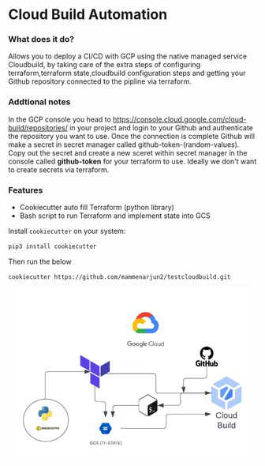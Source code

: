
# Cloud Build Automation

### What does it do?

Allows you to deploy a CI/CD with GCP using the native managed service Cloudbuild,
by taking care of the extra steps of configuring terraform,terraform state,cloudbuild configuration steps
and getting your Github repository connected to the pipline via terraform.


### Addtional notes

In the GCP console you head to https://console.cloud.google.com/cloud-build/repositories/
in your project and login to your Github and authenticate the repository you want to use.
Once the connection is complete Github will make a secret in secret manager called github-token-(random-values).
Copy out the secret and create a new sceret within secret manager in the console called **github-token** for your terraform to use. Ideally 
we don't want to create secrets via terraform.


### Features

- Cookiecutter auto fill Terraform (python library)
- Bash script to run Terraform and implement state into GCS


Install `cookiecutter` on your system:

```sh
pip3 install cookiecutter
```

Then run the below

```sh
cookiecutter https://github.com/mammenarjun2/testcloudbuild.git
```

![Image Alt Text](/design/Cloud_build_automation.png)


